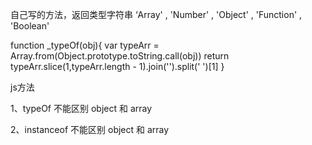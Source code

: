 自己写的方法，返回类型字符串  ‘Array' , 'Number' , 'Object' , 'Function' , 'Boolean' 

function _typeOf(obj){
    var typeArr = Array.from(Object.prototype.toString.call(obj))
    return typeArr.slice(1,typeArr.length - 1).join('').split(' ')[1]
}

js方法

1、typeOf   不能区别 object 和 array

2、instanceof   不能区别 object 和 array  

